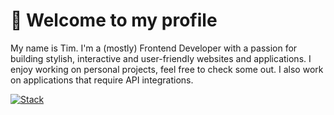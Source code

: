 # 👋 Welcome to my profile

My name is Tim. I'm a (mostly) Frontend Developer with a passion for building stylish, interactive and user-friendly websites and applications. I enjoy working on personal projects, feel free to check some out. I also work on applications that require API integrations.

[![Stack](https://skillicons.dev/icons?i=html,css,sass,php,mysql,js,ts,react,svelte,vue,bootstrap,tailwind,webpack,laravel,wordpress,nextjs,nuxt,vite,raspberrypi,postman,prisma,figma,redis,posgresql,apache,graphql,github,git,svg,sqlite)](https://skillicons.dev)
